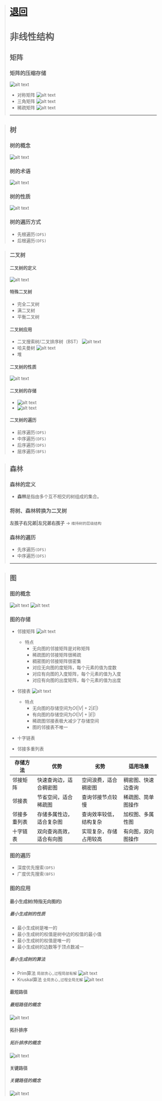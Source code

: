 > # [退回](../README.md)
> # 非线性结构
> 
> ## 矩阵
> ### 矩阵的压缩存储
> ![alt text](../资源/矩阵的压缩存储.png)
> - 对称矩阵
> ![alt text](../资源/对称矩阵.png)
> - 三角矩阵
> ![alt text](../资源/三角矩阵.png)
> - 稀疏矩阵
> ![alt text](../资源/稀疏矩阵.png)
> 
> ---


> ## 树
> 
> 
> ### 树的概念
> ![alt text](../资源/树的概念.png)
> 
> 
> ### 树的术语
> ![alt text](../资源/树的术语.png)
> 
> 
> ### 树的性质
> ![alt text](../资源/树的性质.png)
> 
> 
> ### 树的遍历方式
> - 先根遍历`(DFS)`
> - 后根遍历`(DFS)`




> ### 二叉树
> 
> #### 二叉树的定义
> 
> ![alt text](../资源/二叉树的定义.png)
> 
> #### 特殊二叉树
> 
> - 完全二叉树
> - 满二叉树
> - 平衡二叉树
> 
> #### 二叉树应用
> 
> - 二叉搜索树/二叉排序树（BST）
>   ![alt text](../资源/二叉排序树的定义.png)
> - 哈夫曼树
>   ![alt text](../资源/哈夫曼树.png)
> - 堆
> #### 二叉树的性质
> 
> ![alt text](../资源/二叉树的性质.png)
> 
> #### 二叉树的存储
> 
> - ![alt text](../资源/二叉树的存储1.png)
> - ![alt text](../资源/二叉树的存储2.png)
>   
> #### 二叉树的遍历
> 
> - 前序遍历`(DFS)`
> - 中序遍历`(DFS)`
> - 后序遍历`(DFS)`
> - 层序遍历`(BFS)`
> 
 
> ## 森林
> ### 森林的定义
> - **森林**是指由多个互不相交的树组成的集合。
> ### 将树、森林转换为二叉树
> **左孩子右兄弟|左兄弟右孩子** -> `维持树的层级结构`
> ### 森林的遍历
> - 先序遍历`(DFS)`
> - 中序遍历`(DFS)`
> ---

> ## 图
> ### 图的概念
> ![alt text](../资源/图的概念.png)
> ![alt text](../资源/图的概念2.png)
> ### 图的存储
> - 邻接矩阵
>   ![alt text](../资源/邻接矩阵.png)
>   - 特点
>     - 无向图的邻接矩阵是对称矩阵
>     - 稀疏图的邻接矩阵很稀疏
>     - 稠密图的邻接矩阵很密集
>     - 对应无向图的度矩阵，每个元素的值为度数
>     - 对应有向图的入度矩阵，每个元素的值为入度
>     - 对应有向图的出度矩阵，每个元素的值为出度
> - 邻接表
>   ![alt text](../资源/邻接表.png)
>   - 特点
>     - 无向图的存储空间为$O(|V| + 2|E|)$
>     - 有向图的存储空间为$O(|V|+|E|)$
>     - 稀疏图邻接表极大减少了存储空间
>     - 图的邻接表不唯一
> 
> - 十字链表
> - 邻接多重列表
> 
> 
> | 存储方法       | 优势                          | 劣势                          | 适用场景                     |
> |----------------|-------------------------------|-------------------------------|------------------------------|
> | 邻接矩阵       | 快速查询边，适合稠密图        | 空间浪费，适合稠密图            | 稠密图、快速边查询           |
> | 邻接表         | 节省空间，适合稀疏图          | 查询邻接节点较慢                | 稀疏图、简单图操作           |
> | 邻接多重列表   | 存储多属性边，适合复杂图      | 查询效率较低，结构复杂          | 加权图、多属性图             |
> | 十字链表       | 双向查询高效，适合有向图       | 实现复杂，存储占用较高          | 有向图，双向图操作           |
> ### 图的遍历
> - 深度优先搜索`(DFS)`
> - 广度优先搜索`(BFS)`
> 
> ### 图的应用
> 
> #### 最小生成树(特指无向图的)
> ##### 最小生成树的性质
> - 最小生成树是唯一的
> - 最小生成树的权值是树中边的权值的最小值
> - 最小生成树的权值是唯一的
> - 最小生成树的边数等于顶点数减一
> ##### 最小生成树的算法
> - Prim算法
>   `局部贪心,过程局部有解`
>   ![alt text](../资源/Prim.png)
> - Kruskal算法
>   `全局贪心,过程全局无解`
>   ![alt text](../资源/Kruskal.png)
> #### 最短路径
> ##### 最短路径的概念
> ![alt text](../资源/最短路径.png)
> 
> #### 拓扑排序
> ##### 拓扑排序的概念
> ![alt text](../资源/拓扑排序.png)
> #### 关键路径
> ##### 关键路径的概念
> ![alt text](../资源/关键路径.png)
